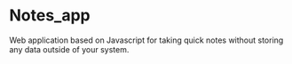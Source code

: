 # Notes_app
Web application based on Javascript for taking quick notes without storing any data outside of your system.
